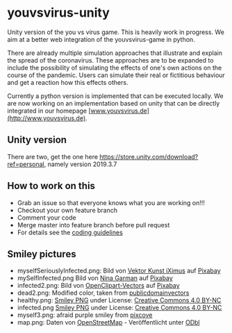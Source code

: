# youvsvirus-unity
Unity version of the you vs virus game.
This is heavily work in progress. 
We aim at a better web integration of the youvsvirus-game in python.

There are already multiple simulation approaches that illustrate and explain the spread of the coronavirus. These approaches are to be expanded to include the possibility of simulating the effects of one's own actions on the course of the pandemic. Users can simulate their real or fictitious behaviour and get a reaction how this effects others.

Currently a python version is implemented that can be executed locally.
We are now working on an implementation based on unity that can be directly integrated
in our homepage [www.youvsvirus.de](http://www.youvsvirus.de).

## Unity version
There are two, get the one here https://store.unity.com/download?ref=personal, namely version 2019.3.7

## How to work on this
* Grab an issue so that everyone knows what you are working on!!!
* Checkout your own feature branch 
* Comment your code
* Merge master into feature branch before pull request
* For details see the [coding guidelines](https://github.com/Davknapp/WirvsVirus/blob/master/CODINGGUIDELINES.md)

## Smiley pictures
* myselfSeriouslyInfected.png: Bild von [Vektor Kunst iXimus](https://pixabay.com/de/users/iximus-2352783/?utm_source=link-attribution&utm_medium=referral&utm_campaign=image&utm_content=4906550) auf [Pixabay](https://pixabay.com/de/?utm_source=link-attribution&utm_medium=referral&utm_campaign=image&utm_content=4906550)
* mySelfInfected.png Bild von [Nina Garman](https://pixabay.com/de/users/BilliTheCat-7996303/?utm_source=link-attribution&amp;utm_medium=referral&amp;utm_campaign=image&amp;utm_content=4004029) auf [Pixabay](https://pixabay.com/de/?utm_source=link-attribution&amp;utm_medium=referral&amp;utm_campaign=image&amp;utm_content=4004029)
* infected2.png: Bild von [OpenClipart-Vectors]( href="https://pixabay.com/de/users/OpenClipart-Vectors-30363/?utm_source=link-attribution&amp;utm_medium=referral&amp;utm_campaign=image&amp;utm_content=146094) auf [Pixabay](https://pixabay.com/de/?utm_source=link-attribution&amp;utm_medium=referral&amp;utm_campaign=image&amp;utm_content=146094)
* dead2.png: Modified color, taken from [publicdomainvectors](https://publicdomainvectors.org/en/free-clipart/Vector-illustration-of-cartoon-ghost/15086.html)
* healthy.png:  [Smiley PNG](http://pngimg.com/download/36231) under License: [Creative Commons 4.0 BY-NC](https://creativecommons.org/licenses/by-nc/4.0/)
* infected.png [Smiley PNG](http://pngimg.com/download/36229) under License: [Creative Commons 4.0 BY-NC](https://creativecommons.org/licenses/by-nc/4.0/)
* myself3.png: afraid purple smiley from [pixcove](https://www.pixcove.com/tag/scared/page/5/)
* map.png: Daten von [OpenStreetMap](http://www.openstreetmap.org) - Veröffentlicht unter [ODbl](http://opendatacommons.org/licenses/odbl/)
